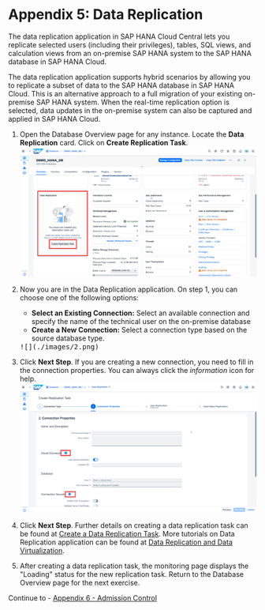 # Appendix 5: Data Replication

The data replication application in SAP HANA Cloud Central lets you replicate selected users (including their privileges), tables, SQL views, and calculation views from an on-premise SAP HANA system to the SAP HANA database in SAP HANA Cloud.

The data replication application supports hybrid scenarios by allowing you to replicate a subset of data to the SAP HANA database in SAP HANA Cloud. This is an alternative approach to a full migration of your existing on-premise SAP HANA system. When the real-time replication option is selected, data updates in the on-premise system can also be captured and applied in SAP HANA Cloud.


1. Open the Database Overview page for any instance. Locate the **Data Replication** card. Click on **Create Replication Task**.
    <kbd>
    ![](./images/1.png)
    </kbd>

2. Now you are in the Data Replication application. On step 1, you can choose one of the following options:
    * **Select an Existing Connection:** Select an available connection and specify the name of the technical user on the on-premise database
    * **Create a New Connection:** Select a connection type based on the source database type.
    <kbd>
    ![](./images/2.png)
    </kbd>

3. Click **Next Step**. If you are creating a new connection, you need to fill in the connection properties. You can always click the *information* icon for help.  
    <kbd>
    ![](./images/3.png)
    </kbd>

4. Click **Next Step**. Further details on creating a data replication task can be found at [Create a Data Replication Task](https://help.sap.com/docs/hana-cloud-database/sap-hana-cloud-sap-hana-database-data-access-guide/create-data-replication-task?version=2023_3_QRC). More tutorials on Data Replication application can be found at [Data Replication and Data Virtualization](https://developers.sap.com/group.hana-cloud-extend-2-data-replication.html).


5. After creating a data replication task, the monitoring page displays the "Loading" status for the new replication task. Return to the Database Overview page for the next exercise.

Continue to - [Appendix 6 - Admission Control](../appendix6-AdmissionControl/README.md)
